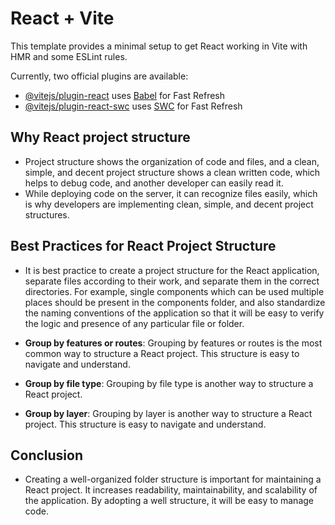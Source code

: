 # React + Vite

This template provides a minimal setup to get React working in Vite with HMR and some ESLint rules.

Currently, two official plugins are available:

- [@vitejs/plugin-react](https://github.com/vitejs/vite-plugin-react/blob/main/packages/plugin-react/README.md) uses [Babel](https://babeljs.io/) for Fast Refresh
- [@vitejs/plugin-react-swc](https://github.com/vitejs/vite-plugin-react-swc) uses [SWC](https://swc.rs/) for Fast Refresh

## Why React project structure
- Project structure shows the organization of code and files, and a clean, simple,
  and decent project structure shows a clean written code, which helps to debug code,
  and another developer can easily read it.
- While deploying code on the server, it can recognize files easily, which is why
  developers are implementing clean, simple, and decent project structures.

## Best Practices for React Project Structure

- It is best practice to create a project structure
  for the React application, separate files according
  to their work, and separate them in the correct directories.
  For example, single components which can be used multiple places
  should be present in the components folder, and also standardize the
  naming conventions of the application so that it will be easy to verify
  the logic and presence of any particular file or folder.

- **Group by features or routes**:
  Grouping by features or routes is the most common
  way to structure a React project. This structure
  is easy to navigate and understand.

- **Group by file type**:
  Grouping by file type is another way to structure a
  React project.

- **Group by layer**:
  Grouping by layer is another way to structure a React project.
  This structure is easy to navigate and understand.

## Conclusion
- Creating a well-organized folder structure is important for maintaining
  a React project. It increases readability, maintainability, and
  scalability of the application. By adopting a well structure, it will
  be easy to manage code.
